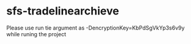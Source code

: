 # sfs-tradelinearchieve

Please use run tie argument as -DencryptionKey=KbPdSgVkYp3s6v9y while runing the project

